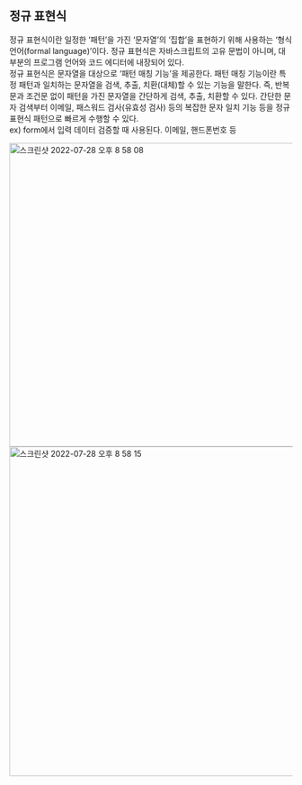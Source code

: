 ## 정규 표현식
정규 표현식이란 일정한 ‘패턴’을 가진 ‘문자열’의 ‘집합’을 표현하기 위해 사용하는 ‘형식 언어(formal language)’이다. 정규 표현식은 자바스크립트의 고유 문법이 아니며, 대부분의 프로그램 언어와 코드 에디터에 내장되어 있다.<br>
정규 표현식은 문자열을 대상으로 ‘패턴 매칭 기능’을 제공한다. 패턴 매칭 기능이란 특정 패턴과 일치하는 문자열을 검색, 추출, 치환(대체)할 수 있는 기능을 말한다. 즉, 반복문과 조건문 없이 패턴을 가진 문자열을 간단하게 검색, 추출, 치환할 수 있다. 간단한 문자 검색부터 이메일, 패스워드 검사(유효성 검사) 등의 복잡한 문자 일치 기능 등을 정규 표현식 패턴으로 빠르게 수행할 수 있다.<br>
ex) form에서 입력 데이터 검증할 때 사용된다. 이메일, 핸드폰번호 등

<img width="539" alt="스크린샷 2022-07-28 오후 8 58 08" src="https://user-images.githubusercontent.com/70561950/181499713-b3363ed0-fa51-4807-900c-57fdc3baf1e0.png">
<img width="585" alt="스크린샷 2022-07-28 오후 8 58 15" src="https://user-images.githubusercontent.com/70561950/181499725-55b7fb47-347b-422b-bda7-c47f2410e7c2.png">
